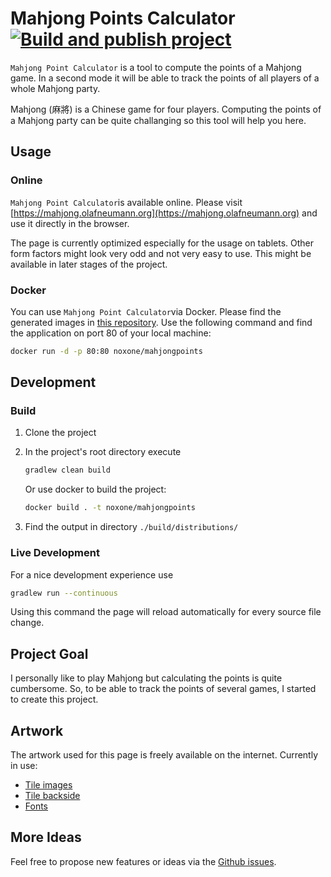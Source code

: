 # Mahjong Points Calculator [![Build and publish project](https://github.com/noxone/mahjong-point-calculator/actions/workflows/publish-project.yml/badge.svg?event=push)](https://github.com/noxone/mahjong-point-calculator/actions/workflows/publish-project.yml)

``Mahjong Point Calculator`` is a tool to compute the points of a Mahjong game. In a second mode it will be able to track the points of all players of a whole Mahjong party.

Mahjong (麻將) is a Chinese game for four players. Computing the points of a Mahjong party can be quite challanging so this tool will help you here. 

## Usage

### Online

``Mahjong Point Calculator``is available online. Please visit [https://mahjong.olafneumann.org](https://mahjong.olafneumann.org) and use it directly in the browser.

The page is currently optimized especially for the usage on tablets. Other form factors might look very odd and not very easy to use. This might be available in later stages of the project.

### Docker

You can use ``Mahjong Point Calculator``via Docker. Please find the generated images in [this repository](https://hub.docker.com/r/noxone/mahjongpoints). Use the following command and find the application on port 80 of your local machine:

```bash
docker run -d -p 80:80 noxone/mahjongpoints
```


## Development

### Build

1. Clone the project
2. In the project's root directory execute

   ```bash
   gradlew clean build
   ```

   Or use docker to build the project:

   ```bash
   docker build . -t noxone/mahjongpoints
   ```

3. Find the output in directory ``./build/distributions/``

### Live Development

For a nice development experience use

```bash
gradlew run --continuous
```

Using this command the page will reload automatically for every source file change.

## Project Goal

I personally like to play Mahjong but calculating the points is quite cumbersome. So, to be able to track the points of several games, I started to create this project.

## Artwork

The artwork used for this page is freely available on the internet. Currently in use:

- [Tile images](./art/tiles/README.md)
- [Tile backside](./art/backside/README.md)
- [Fonts](./art/fonts/README.md)

## More Ideas

Feel free to propose new features or ideas via the [Github issues](https://github.com/noxone/mahjong-point-calculator/issues).
